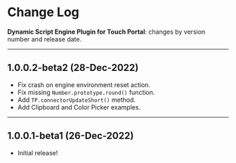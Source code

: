 # Change Log
**Dynamic Script Engine Plugin for Touch Portal**: changes by version number and release date.

---
## 1.0.0.2-beta2 (28-Dec-2022)
- Fix crash on engine environment reset action.
- Fix missing `Number.prototype.round()` function.
- Add `TP.connectorUpdateShort()` method.
- Add Clipboard and Color Picker examples.

---
## 1.0.0.1-beta1 (26-Dec-2022)
- Initial release!
